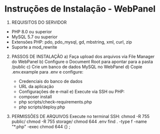 # Instruções de Instalação - WebPanel

1. REQUISITOS DO SERVIDOR
- PHP 8.0 ou superior
- MySQL 5.7 ou superior
- Extensões PHP: pdo, pdo_mysql, gd, mbstring, xml, curl, zip
- Suporte a mod_rewrite

2. PASSOS DE INSTALAÇÃO
a) Faça upload dos arquivos via File Manager do WebPanel
b) Configure o Document Root para apontar para a pasta /public
c) Crie um banco de dados MySQL no WebPanel
d) Copie .env.example para .env e configure:
   - Credenciais do banco de dados
   - URL da aplicação
   - Configurações de e-mail
e) Execute via SSH ou PHP:
   - composer install
   - php scripts/check-requirements.php
   - php scripts/deploy.php

3. PERMISSÕES DE ARQUIVOS
Execute no terminal SSH:
chmod -R 755 public/
chmod -R 755 storage/
chmod 644 .env
find . -type f -name "*.php" -exec chmod 644 {} \;
